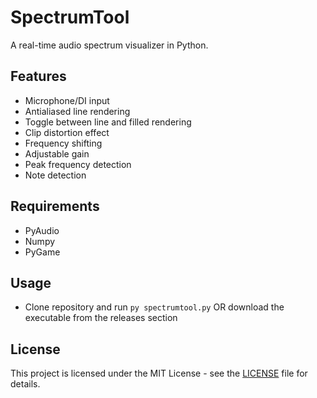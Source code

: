 # SpectrumTool

A real-time audio spectrum visualizer in Python.

## Features

- Microphone/DI input
- Antialiased line rendering
- Toggle between line and filled rendering
- Clip distortion effect
- Frequency shifting
- Adjustable gain
- Peak frequency detection
- Note detection

## Requirements

- PyAudio
- Numpy 
- PyGame

## Usage

- Clone repository and run `py spectrumtool.py`  OR download the executable from the releases section

## License

This project is licensed under the MIT License - see the [LICENSE](LICENSE) file for details.
